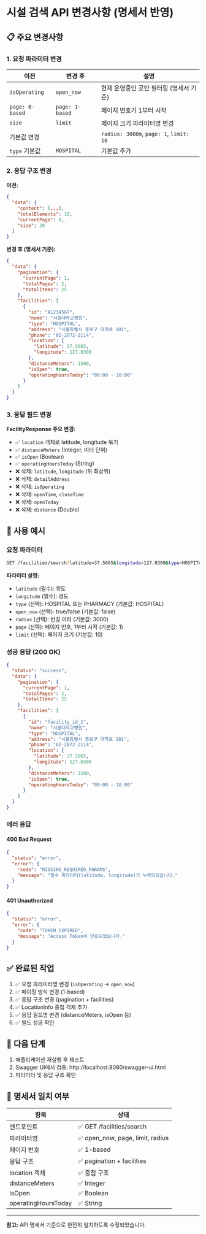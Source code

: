 # 시설 검색 API 변경사항 (명세서 반영)

## 📋 주요 변경사항

### 1. 요청 파라미터 변경

| 이전 | 변경 후 | 설명 |
|------|---------|------|
| `isOperating` | `open_now` | 현재 운영중인 곳만 필터링 (명세서 기준) |
| `page: 0-based` | `page: 1-based` | 페이지 번호가 1부터 시작 |
| `size` | `limit` | 페이지 크기 파라미터명 변경 |
| 기본값 변경 | | `radius: 3000m`, `page: 1`, `limit: 10` |
| `type` 기본값 | `HOSPITAL` | 기본값 추가 |

### 2. 응답 구조 변경

**이전:**
```json
{
  "data": {
    "content": [...],
    "totalElements": 10,
    "currentPage": 0,
    "size": 20
  }
}
```

**변경 후 (명세서 기준):**
```json
{
  "data": {
    "pagination": {
      "currentPage": 1,
      "totalPages": 2,
      "totalItems": 25
    },
    "facilities": [
      {
        "id": "A1234567",
        "name": "서울대학교병원",
        "type": "HOSPITAL",
        "address": "서울특별시 종로구 대학로 101",
        "phone": "02-2072-2114",
        "location": {
          "latitude": 37.5665,
          "longitude": 127.0308
        },
        "distanceMeters": 1500,
        "isOpen": true,
        "operatingHoursToday": "09:00 - 18:00"
      }
    ]
  }
}
```

### 3. 응답 필드 변경

**FacilityResponse 주요 변경:**
- ✅ `location` 객체로 latitude, longitude 묶기
- ✅ `distanceMeters` (Integer, 미터 단위)
- ✅ `isOpen` (Boolean)
- ✅ `operatingHoursToday` (String)
- ❌ 삭제: `latitude`, `longitude` (위 최상위)
- ❌ 삭제: `detailAddress`
- ❌ 삭제: `isOperating`
- ❌ 삭제: `openTime`, `closeTime`
- ❌ 삭제: `openToday`
- ❌ 삭제: `distance` (Double)

## 🔧 사용 예시

### 요청 파라미터

```bash
GET /facilities/search?latitude=37.5665&longitude=127.0308&type=HOSPITAL&open_now=false&radius=3000&page=1&limit=10
```

**파라미터 설명:**
- `latitude` (필수): 위도
- `longitude` (필수): 경도
- `type` (선택): HOSPITAL 또는 PHARMACY (기본값: HOSPITAL)
- `open_now` (선택): true/false (기본값: false)
- `radius` (선택): 반경 미터 (기본값: 3000)
- `page` (선택): 페이지 번호, 1부터 시작 (기본값: 1)
- `limit` (선택): 페이지 크기 (기본값: 10)

### 성공 응답 (200 OK)

```json
{
  "status": "success",
  "data": {
    "pagination": {
      "currentPage": 1,
      "totalPages": 2,
      "totalItems": 25
    },
    "facilities": [
      {
        "id": "facility_id_1",
        "name": "서울대학교병원",
        "type": "HOSPITAL",
        "address": "서울특별시 종로구 대학로 101",
        "phone": "02-2072-2114",
        "location": {
          "latitude": 37.5665,
          "longitude": 127.0308
        },
        "distanceMeters": 1500,
        "isOpen": true,
        "operatingHoursToday": "09:00 - 18:00"
      }
    ]
  }
}
```

### 에러 응답

#### 400 Bad Request
```json
{
  "status": "error",
  "error": {
    "code": "MISSING_REQUIRED_PARAMS",
    "message": "필수 파라미터(latitude, longitude)가 누락되었습니다."
  }
}
```

#### 401 Unauthorized
```json
{
  "status": "error",
  "error": {
    "code": "TOKEN_EXPIRED",
    "message": "Access Token이 만료되었습니다."
  }
}
```

## ✅ 완료된 작업

1. ✅ 요청 파라미터명 변경 (`isOperating` → `open_now`)
2. ✅ 페이징 방식 변경 (1-based)
3. ✅ 응답 구조 변경 (pagination + facilities)
4. ✅ LocationInfo 중첩 객체 추가
5. ✅ 응답 필드명 변경 (distanceMeters, isOpen 등)
6. ✅ 빌드 성공 확인

## 📝 다음 단계

1. 애플리케이션 재실행 후 테스트
2. Swagger UI에서 검증: http://localhost:8080/swagger-ui.html
3. 파라미터 및 응답 구조 확인

## 🎯 명세서 일치 여부

| 항목 | 상태 |
|------|------|
| 엔드포인트 | ✅ GET /facilities/search |
| 파라미터명 | ✅ open_now, page, limit, radius |
| 페이지 번호 | ✅ 1-based |
| 응답 구조 | ✅ pagination + facilities |
| location 객체 | ✅ 중첩 구조 |
| distanceMeters | ✅ Integer |
| isOpen | ✅ Boolean |
| operatingHoursToday | ✅ String |

---

**참고:** API 명세서 기준으로 완전히 일치하도록 수정되었습니다.

